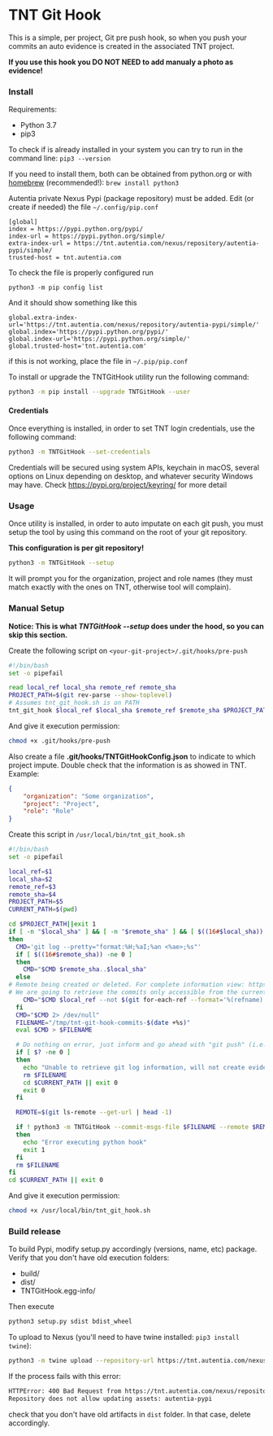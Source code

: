 # TNT Git Hook

This is a simple, per project, Git pre push hook, so when you push your commits an auto evidence is created in the associated TNT project.

**If you use this hook you DO NOT NEED to add manualy a photo as evidence!**


### Install

Requirements:
- Python 3.7
- pip3

To check if is already installed in your system you can try to run in the command line: `pip3 --version`

If you need to install them, both can be obtained from python.org or with [homebrew](https://brew.sh/) (recommended!): `brew install python3`

Autentia private Nexus Pypi (package repository) must be added. Edit (or create if needed) the file `~/.config/pip.conf`

```
[global]
index = https://pypi.python.org/pypi/
index-url = https://pypi.python.org/simple/
extra-index-url = https://tnt.autentia.com/nexus/repository/autentia-pypi/simple/
trusted-host = tnt.autentia.com
```

To check the file is properly configured run 

`python3 -m pip config list`

And it should show something like this

```
global.extra-index-url='https://tnt.autentia.com/nexus/repository/autentia-pypi/simple/'
global.index='https://pypi.python.org/pypi/'
global.index-url='https://pypi.python.org/simple/'
global.trusted-host='tnt.autentia.com'
```

if this is not working, place the file in `~/.pip/pip.conf`

To install or upgrade the TNTGitHook utility run the following command:

```bash
python3 -m pip install --upgrade TNTGitHook --user
```


#### Credentials

Once everything is installed, in order to set TNT login credentials, use the following command:

```bash
python3 -m TNTGitHook --set-credentials
```

Credentials will be secured using system APIs, keychain in macOS, several options on Linux depending on desktop, and whatever security Windows may have. Check https://pypi.org/project/keyring/ for more detail


### Usage

Once utility is installed, in order to auto imputate on each git push, you must setup the tool by using this command on the root of your git repository.

**This configuration is per git repository!**

```bash
python3 -m TNTGitHook --setup
```

It will prompt you for the organization, project and role names (they must match exactly with the ones on TNT, otherwise tool will complain).


### Manual Setup

**Notice: This is what _TNTGitHook --setup_ does under the hood, so you can skip this section.**

Create the following script on `<your-git-project>/.git/hooks/pre-push`

```bash
#!/bin/bash
set -o pipefail

read local_ref local_sha remote_ref remote_sha
PROJECT_PATH=$(git rev-parse --show-toplevel)
# Assumes tnt_git_hook.sh is on PATH
tnt_git_hook $local_ref $local_sha $remote_ref $remote_sha $PROJECT_PATH
```

And give it execution permission:

```bash
chmod +x .git/hooks/pre-push
```

Also create a file **.git/hooks/TNTGitHookConfig.json** to indicate to which project impute. Double check that the information is as showed in TNT. Example:

```json
{
    "organization": "Some organization",
    "project": "Project",
    "role": "Role"
}
```

Create this script in `/usr/local/bin/tnt_git_hook.sh`
```bash
#!/bin/bash
set -o pipefail

local_ref=$1
local_sha=$2
remote_ref=$3
remote_sha=$4
PROJECT_PATH=$5
CURRENT_PATH=$(pwd)

cd $PROJECT_PATH||exit 1
if [ -n "$local_sha" ] && [ -n "$remote_sha" ] && [ $((16#$local_sha)) -ne 0 ]
then
  CMD='git log --pretty="format:%H;%aI;%an <%ae>;%s"'
  if [ $((16#$remote_sha)) -ne 0 ]
  then
    CMD="$CMD $remote_sha..$local_sha"
  else
# Remote being created or deleted. For complete information view: https://www.git-scm.com/docs/githooks#_pre_push
# We are going to retrieve the commits only accessible from the current branch (local_ref)
    CMD="$CMD $local_ref --not $(git for-each-ref --format='%(refname)' refs/heads/ | grep -v "refs/heads/$local_ref")"
  fi
  CMD="$CMD 2> /dev/null"
  FILENAME="/tmp/tnt-git-hook-commits-$(date +%s)"
  eval $CMD > $FILENAME

  # Do nothing on error, just inform and go ahead with "git push" (i.e. conflicts)
  if [ $? -ne 0 ]
  then
    echo "Unable to retrieve git log information, will not create evidence on TNT but push continues"
    rm $FILENAME
    cd $CURRENT_PATH || exit 0
    exit 0
  fi

  REMOTE=$(git ls-remote --get-url | head -1)

  if ! python3 -m TNTGitHook --commit-msgs-file $FILENAME --remote $REMOTE;
  then
    echo "Error executing python hook"
    exit 1
  fi
  rm $FILENAME
fi
cd $CURRENT_PATH || exit 0
```

And give it execution permission:

```bash
chmod +x /usr/local/bin/tnt_git_hook.sh
```
### Build release 

To build Pypi, modify setup.py accordingly (versions, name, etc) package.
Verify that you don't have old execution folders:
* build/
* dist/
* TNTGitHook.egg-info/

Then execute

```bash
python3 setup.py sdist bdist_wheel
```

To upload to Nexus (you'll need to have twine installed: `pip3 install twine`):

```bash
python3 -m twine upload --repository-url https://tnt.autentia.com/nexus/repository/autentia-pypi/ dist/*
```

If the process fails with this error:
```bash
HTTPError: 400 Bad Request from https://tnt.autentia.com/nexus/repository/autentia-pypi/
Repository does not allow updating assets: autentia-pypi
```
check that you don't have old artifacts in `dist` folder. In that case, delete accordingly.
